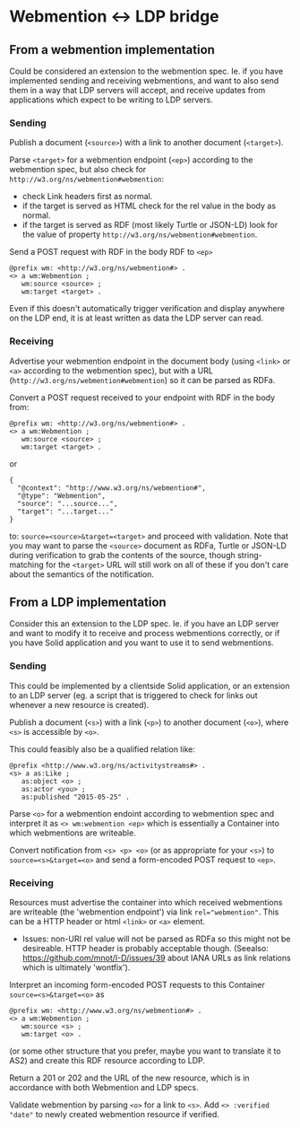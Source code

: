 # Webmention <-> LDP bridge

## From a webmention implementation 

Could be considered an extension to the webmention spec. Ie. if you have implemented sending and receiving webmentions, and want to also send them in a way that LDP servers will accept, and receive updates from applications which expect to be writing to LDP servers.

### Sending

Publish a document (`<source>`) with a link to another document (`<target>`).

Parse `<target>` for a webmention endpoint (`<ep>`) according to the webmention spec, but also check for `http://w3.org/ns/webmention#webmention`:
* check Link headers first as normal.
* if the target is served as HTML check for the rel value in the body as normal.
* if the target is served as RDF (most likely Turtle or JSON-LD) look for the value of property `http://w3.org/ns/webmention#webmention`.

Send a POST request with RDF in the body RDF to `<ep>`

```
@prefix wm: <http://w3.org/ns/webmention#> .
<> a wm:Webmention ;
   wm:source <source> ;
   wm:target <target> .
```

Even if this doesn't automatically trigger verification and display anywhere on the LDP end, it is at least written as data the LDP server can read.

### Receiving

Advertise your webmention endpoint in the document body (using `<link>` or `<a>` according to the webmention spec), but with a URL (`http://w3.org/ns/webmention#webmention`) so it can be parsed as RDFa.

Convert a POST request received to your endpoint with RDF in the body from:

```
@prefix wm: <http://w3.org/ns/webmention#> .
<> a wm:Webmention ;
   wm:source <source> ;
   wm:target <target> .
```

or

```
{
  "@context": "http://www.w3.org/ns/webmention#",
  "@type": "Webmention",
  "source": "...source...",
  "target": "...target..."
}
```

to: `source=<source>&target=<target>` and proceed with validation. Note that you may want to parse the `<source>` document as RDFa, Turtle or JSON-LD during verification to grab the contents of the source, though string-matching for the `<target>` URL will still work on all of these if you don't care about the semantics of the notification.

## From a LDP implementation

Consider this an extension to the LDP spec. Ie. if you have an LDP server and want to modify it to receive and process webmentions correctly, or if you have Solid application and you want to use it to send webmentions.

### Sending

This could be implemented by a clientside Solid application, or an extension to an LDP server (eg. a script that is triggered to check for links out whenever a new resource is created).

Publish a document (`<s>`) with a link (`<p>`) to another document (`<o>`), where `<s>` is accessible by `<o>`.

This could feasibly also be a qualified relation like:

```
@prefix <http://www.w3.org/ns/activitystreams#> .
<s> a as:Like ;
   as:object <o> ;
   as:actor <you> ;
   as:published "2015-05-25" .
```

Parse `<o>` for a webmention endoint according to webmention spec and interpret it as `<> wm:webmention <ep>` which is essentially a Container into which webmentions are writeable.

Convert notification from `<s> <p> <o>` (or as appropriate for your `<s>`) to `source=<s>&target=<o>` and send a form-encoded POST request to `<ep>`.

### Receiving

Resources must advertise the container into which received webmentions are writeable (the 'webmention endpoint') via link `rel="webmention"`. This can be a HTTP header or html `<link>` or `<a>` element.

* Issues: non-URI rel value will not be parsed as RDFa so this might not be desireable. HTTP header is probably acceptable though. (Seealso: https://github.com/mnot/I-D/issues/39 about IANA URLs as link relations which is ultimately 'wontfix').

Interpret an incoming form-encoded POST requests to this Container `source=<s>&target=<o>` as 

```
@prefix wm: <http://www.w3.org/ns/webmention#> .
<> a wm:Webmention ;
   wm:source <s> ;
   wm:target <o> .
```

(or some other structure that you prefer, maybe you want to translate it to AS2) and create this RDF resource according to LDP.

Return a 201 or 202 and the URL of the new resource, which is in accordance with both Webmention and LDP specs.

Validate webmention by parsing `<o>` for a link to `<s>`. Add `<> :verified "date"` to newly created webmention resource if verified.
